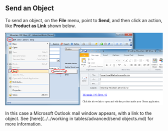 ## Send an Object

To send an object, on the **File** menu, point to **Send**, and then click an action, like **Product as Link** shown below.

![IDC13DDF17051643E6.ID7865DA41B13A4063.png](media/IDC13DDF17051643E6.ID7865DA41B13A4063.png)

In this case a Microsoft Outlook mail window appears, with a link to the object. See [here](../../working in tables/advanced/send objects.md) for more information.